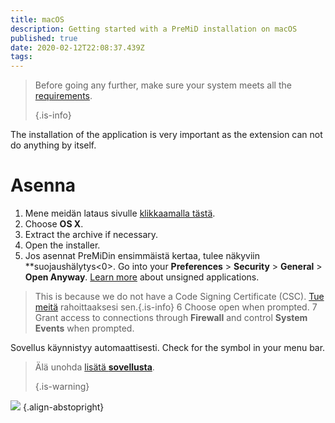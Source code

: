 ```yaml
---
title: macOS
description: Getting started with a PreMiD installation on macOS
published: true
date: 2020-02-12T22:08:37.439Z
tags:
---
```


> Before going any further, make sure your system meets all the [requirements](/install/requirements). 
> 
> {.is-info}

The installation of the application is very important as the extension can not do anything by itself.

# Asenna
1. Mene meidän lataus sivulle [klikkaamalla tästä](https://premid.app/downloads).
2. Choose **OS X**.
3. Extract the archive if necessary.
4. Open the installer.
5. Jos asennat PreMiDin ensimmäistä kertaa, tulee näkyviin **suojaushälytys<0>. Go into your **Preferences** > **Security** > **General** > **Open Anyway**. [Learn more](https://support.apple.com/guide/mac-help/open-a-mac-app-from-an-unidentified-developer-mh40616/mac) about unsigned applications.</p>
> This is because we do not have a Code Signing Certificate (CSC). [Tue meitä](https://www.patreon.com/Timeraa) rahoittaaksesi sen.{.is-info}</li>
6
Choose open when prompted.
7 Grant access to connections through **Firewall** and control **System Events** when prompted.</ol>

Sovellus käynnistyy automaattisesti. Check for the symbol in your menu bar.

> Älä unohda [lisätä **sovellusta**](/install). 
> 
> {.is-warning}

![](https://img.icons8.com/color/2x/mac-logo.png) {.align-abstopright}